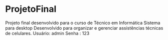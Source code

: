 # ProjetoFinal
Projeto final desenvolvido para o curso de Técnico em Informática
Sistema para desktop 
Desenvolvido para organizar e gerenciar assistências técnicas de celulares. 
Usuário: admin
Senha : 123

